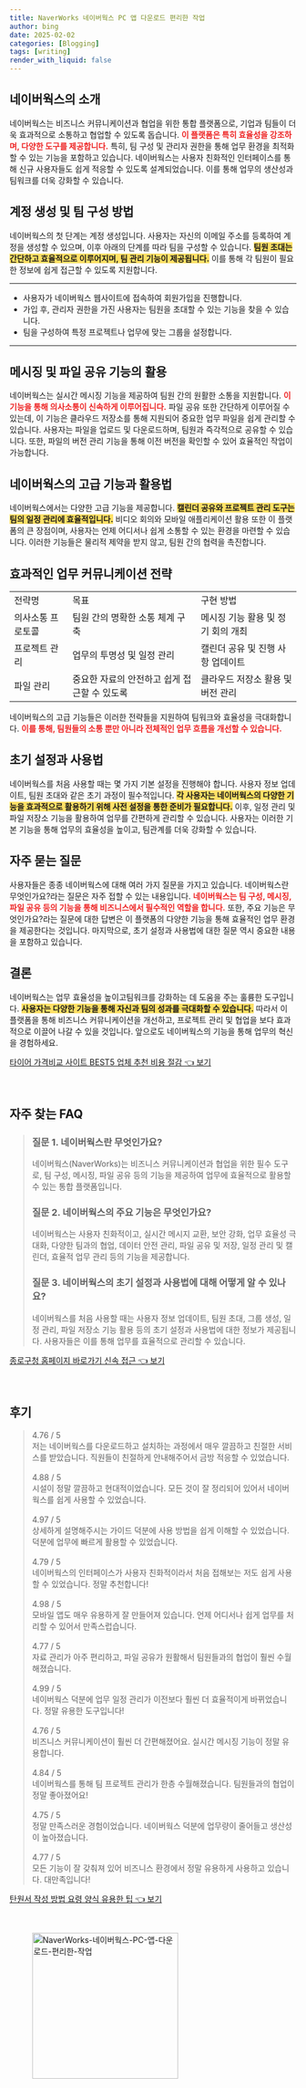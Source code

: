 ```yaml
---
title: NaverWorks 네이버웍스 PC 앱 다운로드 편리한 작업
author: bing
date: 2025-02-02
categories: [Blogging]
tags: [writing]
render_with_liquid: false
---
```



<h2 id='네이버웍스_소개'>네이버웍스의 소개</h2>

<p>네이버웍스는 비즈니스 커뮤니케이션과 협업을 위한 통합 플랫폼으로, 기업과 팀들이 더욱 효과적으로 소통하고 협업할 수 있도록 돕습니다. <b><span style="color: #ee2323;">이 플랫폼은 특히 효율성을 강조하며, 다양한 도구를 제공합니다.</span></b> 특히, 팀 구성 및 관리자 권한을 통해 업무 환경을 최적화할 수 있는 기능을 포함하고 있습니다. 네이버웍스는 사용자 친화적인 인터페이스를 통해 신규 사용자들도 쉽게 적응할 수 있도록 설계되었습니다. 이를 통해 업무의 생산성과 팀워크를 더욱 강화할 수 있습니다.</p>

<h2 id='계정_생성과_팀_구성'>계정 생성 및 팀 구성 방법</h2>

<p>네이버웍스의 첫 단계는 계정 생성입니다. 사용자는 자신의 이메일 주소를 등록하여 계정을 생성할 수 있으며, 이후 아래의 단계를 따라 팀을 구성할 수 있습니다. <b><span style="background-color: #ffe066;">팀원 초대는 간단하고 효율적으로 이루어지며, 팀 관리 기능이 제공됩니다.</span></b> 이를 통해 각 팀원이 필요한 정보에 쉽게 접근할 수 있도록 지원합니다.</p>

<hr />

<ul>
    <li>사용자가 네이버웍스 웹사이트에 접속하여 회원가입을 진행합니다.</li>
    <li>가입 후, 관리자 권한을 가진 사용자는 팀원을 초대할 수 있는 기능을 찾을 수 있습니다.</li>
    <li>팀을 구성하여 특정 프로젝트나 업무에 맞는 그룹을 설정합니다.</li>
</ul>

<hr />

<h2 id='메시징_및_파일_공유_기능'>메시징 및 파일 공유 기능의 활용</h2>

<p>네이버웍스는 실시간 메시징 기능을 제공하여 팀원 간의 원활한 소통을 지원합니다. <b><span style="color: #ee2323;">이 기능을 통해 의사소통이 신속하게 이루어집니다.</span></b> 파일 공유 또한 간단하게 이루어질 수 있는데, 이 기능은 클라우드 저장소를 통해 지원되어 중요한 업무 파일을 쉽게 관리할 수 있습니다. 사용자는 파일을 업로드 및 다운로드하며, 팀원과 즉각적으로 공유할 수 있습니다. 또한, 파일의 버전 관리 기능을 통해 이전 버전을 확인할 수 있어 효율적인 작업이 가능합니다.</p>

<h2 id='네이버웍스의_고급_기능'>네이버웍스의 고급 기능과 활용법</h2>

<p>네이버웍스에서는 다양한 고급 기능을 제공합니다. <b><span style="background-color: #ffe066;">캘린더 공유와 프로젝트 관리 도구는 팀의 일정 관리에 효율적입니다.</span></b> 비디오 회의와 모바일 애플리케이션 활용 또한 이 플랫폼의 큰 장점이며, 사용자는 언제 어디서나 쉽게 소통할 수 있는 환경을 마련할 수 있습니다. 이러한 기능들은 물리적 제약을 받지 않고, 팀원 간의 협력을 촉진합니다.</p>

<h2 id='업무_커뮤니케이션_전략'>효과적인 업무 커뮤니케이션 전략</h2>

<table>
    <tr>
        <td>전략명</td>
        <td>목표</td>
        <td>구현 방법</td>
    </tr>
    <tr>
        <td>의사소통 프로토콜</td>
        <td>팀원 간의 명확한 소통 체계 구축</td>
        <td>메시징 기능 활용 및 정기 회의 개최</td>
    </tr>
    <tr>
        <td>프로젝트 관리</td>
        <td>업무의 투명성 및 일정 관리</td>
        <td>캘린더 공유 및 진행 사항 업데이트</td>
    </tr>
    <tr>
        <td>파일 관리</td>
        <td>중요한 자료의 안전하고 쉽게 접근할 수 있도록</td>
        <td>클라우드 저장소 활용 및 버전 관리</td>
    </tr>
</table>

<p>네이버웍스의 고급 기능들은 이러한 전략들을 지원하여 팀워크와 효율성을 극대화합니다. <b><span style="color: #ee2323;">이를 통해, 팀원들의 소통 뿐만 아니라 전체적인 업무 흐름을 개선할 수 있습니다.</span></b></p>

<h2 id='초기_설정과_사용법'>초기 설정과 사용법</h2>

<p>네이버웍스를 처음 사용할 때는 몇 가지 기본 설정을 진행해야 합니다. 사용자 정보 업데이트, 팀원 초대와 같은 초기 과정이 필수적입니다. <b><span style="background-color: #ffe066;">각 사용자는 네이버웍스의 다양한 기능을 효과적으로 활용하기 위해 사전 설정을 통한 준비가 필요합니다.</span></b> 이후, 일정 관리 및 파일 저장소 기능을 활용하여 업무를 간편하게 관리할 수 있습니다. 사용자는 이러한 기본 기능을 통해 업무의 효율성을 높이고, 팀관계를 더욱 강화할 수 있습니다.</p>

<h2 id='자주_묻는_질문'>자주 묻는 질문</h2>

<p>사용자들은 종종 네이버웍스에 대해 여러 가지 질문을 가지고 있습니다. 네이버웍스란 무엇인가요?라는 질문은 자주 접할 수 있는 내용입니다. <b><span style="color: #ee2323;">네이버웍스는 팀 구성, 메시징, 파일 공유 등의 기능을 통해 비즈니스에서 필수적인 역할을 합니다.</span></b> 또한, 주요 기능은 무엇인가요?라는 질문에 대한 답변은 이 플랫폼의 다양한 기능을 통해 효율적인 업무 환경을 제공한다는 것입니다. 마지막으로, 초기 설정과 사용법에 대한 질문 역시 중요한 내용을 포함하고 있습니다.</p>

<h2 id='결론'>결론</h2>

<p>네이버웍스는 업무 효율성을 높이고팀워크를 강화하는 데 도움을 주는 훌륭한 도구입니다. <b><span style="background-color: #ffe066;">사용자는 다양한 기능을 통해 자신과 팀의 성과를 극대화할 수 있습니다.</span></b> 따라서 이 플랫폼을 통해 비즈니스 커뮤니케이션을 개선하고, 프로젝트 관리 및 협업을 보다 효과적으로 이끌어 나갈 수 있을 것입니다. 앞으로도 네이버웍스의 기능을 통해 업무의 혁신을 경험하세요.</p>


<p><a class="click-button" title="타이어 가격비교 사이트 BEST5 업체 추천 비용 절감" href="https://purplelist.github.io/posts/%ED%83%80%EC%9D%B4%EC%96%B4-%EA%B0%80%EA%B2%A9%EB%B9%84%EA%B5%90-%EC%82%AC%EC%9D%B4%ED%8A%B8-BEST5-%EC%97%85%EC%B2%B4-%EC%B6%94%EC%B2%9C-%EB%B9%84%EC%9A%A9-%EC%A0%88%EA%B0%90/" rel="dofollow">타이어 가격비교 사이트 BEST5 업체 추천 비용 절감 👈 보기</a></p><br>
<h2 id='자주_찾는_FAQ'>자주 찾는 FAQ</h2>
<div itemscope="" itemtype="https://schema.org/FAQPage"> 
<blockquote> 
<div itemscope="" itemprop="mainEntity" itemtype="https://schema.org/Question"> 
<h3 itemprop="name">질문 1. 네이버웍스란 무엇인가요?</h3> 
<div itemscope="" itemprop="acceptedAnswer" itemtype="https://schema.org/Answer"> 
<span itemprop="text"> 
<p>네이버웍스(NaverWorks)는 비즈니스 커뮤니케이션과 협업을 위한 필수 도구로, 팀 구성, 메시징, 파일 공유 등의 기능을 제공하여 업무에 효율적으로 활용할 수 있는 통합 플랫폼입니다.</p> 
</span> 
</div> 
</div> 

<div itemscope="" itemprop="mainEntity" itemtype="https://schema.org/Question"> 
<h3 itemprop="name">질문 2. 네이버웍스의 주요 기능은 무엇인가요?</h3> 
<div itemscope="" itemprop="acceptedAnswer" itemtype="https://schema.org/Answer"> 
<span itemprop="text"> 
<p>네이버웍스는 사용자 친화적이고, 실시간 메시지 교환, 보안 강화, 업무 효율성 극대화, 다양한 팀과의 협업, 데이터 안전 관리, 파일 공유 및 저장, 일정 관리 및 캘린더, 효율적 업무 관리 등의 기능을 제공합니다.</p> 
</span> 
</div> 
</div> 

<div itemscope="" itemprop="mainEntity" itemtype="https://schema.org/Question"> 
<h3 itemprop="name">질문 3. 네이버웍스의 초기 설정과 사용법에 대해 어떻게 알 수 있나요?</h3> 
<div itemscope="" itemprop="acceptedAnswer" itemtype="https://schema.org/Answer"> 
<span itemprop="text"> 
<p>네이버웍스를 처음 사용할 때는 사용자 정보 업데이트, 팀원 초대, 그룹 생성, 일정 관리, 파일 저장소 기능 활용 등의 초기 설정과 사용법에 대한 정보가 제공됩니다. 사용자들은 이를 통해 업무를 효율적으로 관리할 수 있습니다.</p> 
</span> 
</div> 
</div> 
</blockquote> 
</div>
<p><a class="click-button" title="종로구청 홈페이지 바로가기 신속 접근" href="https://purplelist.github.io/posts/%EC%A2%85%EB%A1%9C%EA%B5%AC%EC%B2%AD-%ED%99%88%ED%8E%98%EC%9D%B4%EC%A7%80-%EB%B0%94%EB%A1%9C%EA%B0%80%EA%B8%B0-%EC%8B%A0%EC%86%8D-%EC%A0%91%EA%B7%BC/" rel="dofollow">종로구청 홈페이지 바로가기 신속 접근 👈 보기</a></p><br>
<h2 id='후기'>후기</h2>
<div itemscope itemtype="https://schema.org/Product">
  <blockquote>
  <div itemprop="review" itemscope itemtype="https://schema.org/Review">
      <div itemprop="reviewRating" itemscope itemtype="https://schema.org/Rating"> <span itemprop="ratingValue">4.76</span> / <span itemprop="bestRating">5</span> </div>
      <span itemprop="reviewBody">저는 네이버웍스를 다운로드하고 설치하는 과정에서 매우 깔끔하고 친절한 서비스를 받았습니다. 직원들이 친절하게 안내해주어서 금방 적응할 수 있었습니다.</span>
  </div>
  <br>
  <div itemprop="review" itemscope itemtype="https://schema.org/Review">
      <div itemprop="reviewRating" itemscope itemtype="https://schema.org/Rating"> <span itemprop="ratingValue">4.88</span> / <span itemprop="bestRating">5</span> </div>
      <span itemprop="reviewBody">시설이 정말 깔끔하고 현대적이었습니다. 모든 것이 잘 정리되어 있어서 네이버웍스를 쉽게 사용할 수 있었습니다.</span>
  </div>
  <br>
  <div itemprop="review" itemscope itemtype="https://schema.org/Review">
      <div itemprop="reviewRating" itemscope itemtype="https://schema.org/Rating"> <span itemprop="ratingValue">4.97</span> / <span itemprop="bestRating">5</span> </div>
      <span itemprop="reviewBody">상세하게 설명해주시는 가이드 덕분에 사용 방법을 쉽게 이해할 수 있었습니다. 덕분에 업무에 빠르게 활용할 수 있었습니다.</span>
  </div>
  <br>
  <div itemprop="review" itemscope itemtype="https://schema.org/Review">
      <div itemprop="reviewRating" itemscope itemtype="https://schema.org/Rating"> <span itemprop="ratingValue">4.79</span> / <span itemprop="bestRating">5</span> </div>
      <span itemprop="reviewBody">네이버웍스의 인터페이스가 사용자 친화적이라서 처음 접해보는 저도 쉽게 사용할 수 있었습니다. 정말 추천합니다!</span>
  </div>
  <br>
  <div itemprop="review" itemscope itemtype="https://schema.org/Review">
      <div itemprop="reviewRating" itemscope itemtype="https://schema.org/Rating"> <span itemprop="ratingValue">4.98</span> / <span itemprop="bestRating">5</span> </div>
      <span itemprop="reviewBody">모바일 앱도 매우 유용하게 잘 만들어져 있습니다. 언제 어디서나 쉽게 업무를 처리할 수 있어서 만족스럽습니다.</span>
  </div>
  <br>
  <div itemprop="review" itemscope itemtype="https://schema.org/Review">
      <div itemprop="reviewRating" itemscope itemtype="https://schema.org/Rating"> <span itemprop="ratingValue">4.77</span> / <span itemprop="bestRating">5</span> </div>
      <span itemprop="reviewBody">자료 관리가 아주 편리하고, 파일 공유가 원활해서 팀원들과의 협업이 훨씬 수월해졌습니다.</span>
  </div>
  <br>
  <div itemprop="review" itemscope itemtype="https://schema.org/Review">
      <div itemprop="reviewRating" itemscope itemtype="https://schema.org/Rating"> <span itemprop="ratingValue">4.99</span> / <span itemprop="bestRating">5</span> </div>
      <span itemprop="reviewBody">네이버웍스 덕분에 업무 일정 관리가 이전보다 훨씬 더 효율적이게 바뀌었습니다. 정말 유용한 도구입니다!</span>
  </div>
  <br>
  <div itemprop="review" itemscope itemtype="https://schema.org/Review">
      <div itemprop="reviewRating" itemscope itemtype="https://schema.org/Rating"> <span itemprop="ratingValue">4.76</span> / <span itemprop="bestRating">5</span> </div>
      <span itemprop="reviewBody">비즈니스 커뮤니케이션이 훨씬 더 간편해졌어요. 실시간 메시징 기능이 정말 유용합니다.</span>
  </div>
  <br>
  <div itemprop="review" itemscope itemtype="https://schema.org/Review">
      <div itemprop="reviewRating" itemscope itemtype="https://schema.org/Rating"> <span itemprop="ratingValue">4.84</span> / <span itemprop="bestRating">5</span> </div>
      <span itemprop="reviewBody">네이버웍스를 통해 팀 프로젝트 관리가 한층 수월해졌습니다. 팀원들과의 협업이 정말 좋아졌어요!</span>
  </div>
  <br>
  <div itemprop="review" itemscope itemtype="https://schema.org/Review">
      <div itemprop="reviewRating" itemscope itemtype="https://schema.org/Rating"> <span itemprop="ratingValue">4.75</span> / <span itemprop="bestRating">5</span> </div>
      <span itemprop="reviewBody">정말 만족스러운 경험이었습니다. 네이버웍스 덕분에 업무량이 줄어들고 생산성이 높아졌습니다.</span>
  </div>
  <br>
  <div itemprop="review" itemscope itemtype="https://schema.org/Review">
      <div itemprop="reviewRating" itemscope itemtype="https://schema.org/Rating"> <span itemprop="ratingValue">4.77</span> / <span itemprop="bestRating">5</span> </div>
      <span itemprop="reviewBody">모든 기능이 잘 갖춰져 있어 비즈니스 환경에서 정말 유용하게 사용하고 있습니다. 대만족입니다!</span>
  </div>
  </blockquote>
</div>
<p><a class="click-button" title="탄원서 작성 방법 요령 양식 유용한 팁" href="https://purplelist.github.io/posts/%ED%83%84%EC%9B%90%EC%84%9C-%EC%9E%91%EC%84%B1-%EB%B0%A9%EB%B2%95-%EC%9A%94%EB%A0%B9-%EC%96%91%EC%8B%9D-%EC%9C%A0%EC%9A%A9%ED%95%9C-%ED%8C%81/" rel="dofollow">탄원서 작성 방법 요령 양식 유용한 팁 👈 보기</a></p><br>
<figure class="image"><img src="https://purplelist.github.io/assets/img/thumbnail/NaverWorks-네이버웍스-PC-앱-다운로드-편리한-작업.webp" alt="NaverWorks-네이버웍스-PC-앱-다운로드-편리한-작업" width="256" height="256"></figure>